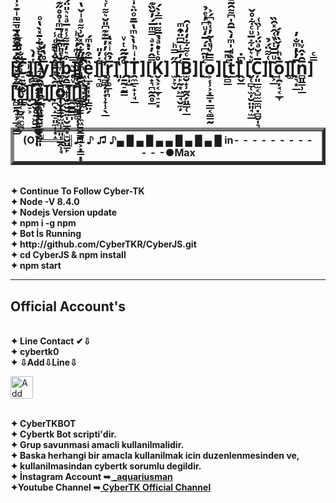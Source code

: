 <h1>[̬̞̲͗̈́̅̅̌̅̂̅̿ͫͥ̄͐̍ͅC̠͍̬̖̮̹̲̲̱̅]̗̳͍ͭ̒̀[̩̩͖̰̳̻̙͓̹͈̲̳̺̫̲̱̖̰̒̓ͨ̐̅͐̄̽̀̔ͦy̖͖̙̣̭̪̲̪̝̩̅̊̔̒]ͤͩ̀͌̚[͚̲̖̪͈͍̲̩̬̝̟̜ͭ̾ͪ̑͂ͩ̅ͫ̍̊̊̋͊b̬̯̳͉̟̹̬͍̬̬͍̩̮̲̭͙̠̬̤̳̙͒͛̒̄͌̾̽̅ͣ͛͛̎̈́̋]̱̦̬̯̄ͮ̎͆[͖̘͙͉͓̦̬̲̼̅͂̇ȅ̜̲͙͓͎͓̅͒̇̽ͫ́ͅ]̠͉͚͋̓̎[͙̻̲̦̦͙̹̞̹̖̲̓͑͑̓̓̅͊͊͆̎̆͛͌ͬͭ͑͊͌r̥̗͚̲͎͉̅̉̂ͥ̽̔]͈̦̔̍ ̗̱̰̠̰͇̊͂̂͂ͭͮ[͙̩̲́͗̅T̯̼̲̠̟͎̘̲̍ͥͪ̔̀ͫ̔̅̄ͦ̈͛̍̊̏͑][̠̟͉̪̰̯̥̲̿̂̓̇ͣ̿ͫ̅́̓̆̏͊̿ͯ̏͒̔K̬̖͕͔̲̞̠̠͓̊ͭͦͣ͑̅͌̈̿͐̀́̚ͅ] ̫͕̞̮̑̋̿ͪ[̠̙̰͙͖̲̘̮̼̦͑̓̅̾̅͆̈͒ͫͅB̫̮̝̹̰̭̗͈͇̜̲̅ͨ͌͋̒̒͑̑][̲ͨ̎͂͆̇́̅̒ͧ͆̓ͤ̉o͕͔̹͕͓͇͓̲̲͔̼̳̰̿̅ͮ͛̔̃̓͑̀͆́͐̚][̰̻̲ͤͫ̅ṫ̲̏ͩ̍ͫ̒̀̅̑̍͆͌̑̃̄͋̉]̭̬̲̽͆̇ ͪ[̮̜̻̜̫̦̮̤͈̘̫̲ͮ͛͛̆͋̅ͧͨ͋̊̌C̦͈̲̫͔̺̫̲̼̪̣̻̬̩͉̅ͬ̆ͣ̈́͗ͬ̏͑]̎͑͌̈́̉[̲͕̲͂ͧ̅̅ͭͮ͑̂̽̑̏o͎̯̦̘͔̲̞̅̀ͪ̓̌̏̓́ͅ]͚̑[͓͉͙̲̅̓̓ͫ̐̓ͅͅn̻͈̳̹̲̅̑̇̂ͮ̍]̿ͨ[̤̻̱̯̘̹̲͔̫̳̓̋͗̅̽̆̇̅ͬ̒̄͒ͣ̀ͧͅt̤̤͔̲̮̪̼̫̪̦̅͐ͬͦ́̌̎̐̍͛ͬͅ]͙̬̠͕̑ͭ̅̑ͪͅ[̩̯̮̥͍͖̺̲͕̅̈r̗̳͚̝̥̯̲͍̭̮̙͍͈ͤ̂̅͋̔̇̉̈́ͧ]͓̋[̦̪̖̝̲̠͈̼͎͙̝̇̑̀ͭ̅͋̆ͭͣͩ̾ŏ̦̹̩̳̰̫͖̹̲͈͎̲̭̹̘ͮ̇̈ͬͭ̅ͤ̎ͫ̈ͭͮ]̫̯̱̳͇̩̋ͮͩ̌͛̿[̲̬̼̰͇͚̩͎ͦ̿̄̅͆ͨ̒ͪ̓ͯͪl̳͚̦̳͎̼͖̱̮͇̮̲͕͙͇̣̞̑̅ͦͫ̐̅̈͋̑̽̆͗͌ͣͥ̌̔]͎͇̤̗</h1>
<table border=5 width=50% cellpadding=5 cellspacing=5>
    <tr>
	  <h1> <th colspan=4>(O)╚══╝║♫ ♪ ♫ ♪▄ █ ▄ █ ▄ ▄ █ ▄ █ ▄ █ in- - - - - - - - - - - -●Max </th></h1>
    </tr>
</table>
</br><b>✦    Continue To Follow Cyber-TK </b>
</br><b>✦    Node -V 8.4.0 </b>
</br><b>✦    Nodejs Version update  </b>
</br><b>✦   npm i -g npm </b>
</hr>
</br><b>✦   Bot İs Running </b>
</br><b>✦    http://github.com/CyberTKR/CyberJS.git </b>
</br><b>✦   cd CyberJS & npm install </b>
</br><b>✦   npm start </b>
<b><hr/></b>
<h2><b> Official Account's </b></h2>
</br><b>✦  Line Contact ✔⇩ </b>
</br><b>✦  cybertk0  </b>
</br><b>✦ ⇩Add⇩Line⇩ </b>
<p><a href="https://line.me/R/ti/p/~cybertk0" rel="nofollow"><img height="36" border="0" alt="Add Friend" src="https://camo.githubusercontent.com/035d0206e65dfbdfb7cdabbd6f5a1f4fb59f0e41/68747470733a2f2f7363646e2e6c696e652d617070732e636f6d2f6e2f6c696e655f6164645f667269656e64732f62746e2f656e2e706e67" data-canonical-src="https://scdn.line-apps.com/n/line_add_friends/btn/en.png" style="max-width:100%;"></a></p>
<html>
</br><b>✦    CyberTKBOT </b>
</br><b>✦    Cybertk Bot scripti'dir. </b>
</br><b>✦   Grup savunmasi amacli kullanilmalidir. </b>
</br><b>✦ Baska herhangi bir amacla kullanilmak icin duzenlenmesinden ve, </b>
</br><b>✦   kullanilmasindan cybertk sorumlu degildir. </b>
<br/><b>✦ İnstagram Account ➥<a href="http://instagram.com/_aquariusman " title="Tolga instagram Account"> _aquariusman </a> </b>
<br/><b>✦Youtube Channel ➥<a href="https://youtube.com/channel/UC9AyYKWovERexyOFy3h4rdw" title="CyberTK Youtube Channel"> CyberTK Official Channel </a></b>
 </html>
